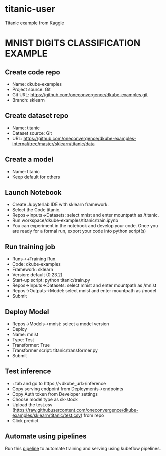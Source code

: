 # titanic-user
Titanic example from Kaggle

# MNIST DIGITS CLASSIFICATION EXAMPLE 

## Create code repo
- Name: dkube-examples
- Project source: Git
- Git URL: https://github.com/oneconvergence/dkube-examples.git
- Branch: sklearn

## Create dataset repo
- Name: titanic
- Dataset source: Git
- URL: https://github.com/oneconvergence/dkube-examples-internal/tree/master/sklearn/titanic/data


## Create a model
- Name: titanic
- Keep default for others


## Launch Notebook
- Create Jupyterlab IDE with sklearn framework.
- Select the Code titanic.
- Repos->Inputs->Datasets: select mnist and enter mountpath as /titanic.
- Run workspace/dkube-examples/titanic/train.ipynb
- You can experiment in the notebook and develop your code. Once you are ready for a formal run, export your code into python script(s)

## Run training job
 - Runs->+Training Run.
 - Code: dkube-examples
 - Framework: sklearn
 - Version: default (0.23.2)
 - Start-up script: python titanic/train.py
 - Repos->Inputs->Datasets: select mnist and enter mountpath as /mnist
 - Repos->Outputs->Model: select mnist and enter mountpath as /model
 - Submit

## Deploy Model
- Repos->Models->mnist: select a model version
- Deploy
- Name: mnist
- Type: Test
- Transformer: True
- Transformer script: titanic/transformer.py
- Submit

## Test inference
- +tab and go to https://<dkube_url>/inference
- Copy serving endpoint from Deployments->endpoints
- Copy Auth token from Developer settings
- Choose model type as sk-stock
- Upload the test.csv (https://raw.githubusercontent.com/oneconvergence/dkube-examples/sklearn/titanic/test.csv) from repo
- Click predict

## Automate using pipelines
Run this [pipeline](https://github.com/oneconvergence/dkube-examples/blob/sklearn/titanic/pipeline.ipynb) to automate training and serving using kubeflow pipelines.


